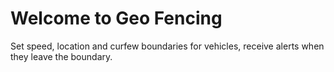 # Welcome to Geo Fencing
Set speed, location and curfew boundaries for vehicles, receive alerts when they leave the boundary.

